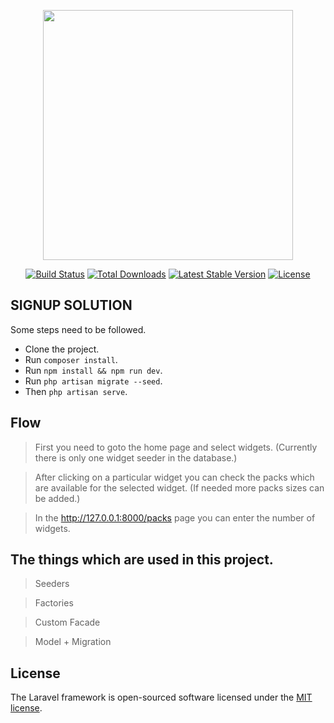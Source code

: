 <p align="center"><a href="https://laravel.com" target="_blank"><img src="https://raw.githubusercontent.com/laravel/art/master/logo-lockup/5%20SVG/2%20CMYK/1%20Full%20Color/laravel-logolockup-cmyk-red.svg" width="400"></a></p>

<p align="center">
<a href="https://travis-ci.org/laravel/framework"><img src="https://travis-ci.org/laravel/framework.svg" alt="Build Status"></a>
<a href="https://packagist.org/packages/laravel/framework"><img src="https://img.shields.io/packagist/dt/laravel/framework" alt="Total Downloads"></a>
<a href="https://packagist.org/packages/laravel/framework"><img src="https://img.shields.io/packagist/v/laravel/framework" alt="Latest Stable Version"></a>
<a href="https://packagist.org/packages/laravel/framework"><img src="https://img.shields.io/packagist/l/laravel/framework" alt="License"></a>
</p>

## SIGNUP SOLUTION

Some steps need to be followed.
- Clone the project.
- Run ``composer install``.
- Run ``npm install && npm run dev``.
- Run ``php artisan migrate --seed``.
- Then ``php artisan serve``.

## Flow
> First you need to goto the home page and select widgets. (Currently there is only one widget seeder in the database.)

> After clicking on a particular widget you can check the packs which are available for the selected widget. (If needed more packs sizes can be added.)

> In the http://127.0.0.1:8000/packs page you can enter the number of widgets.


## The things which are used in this project.

> Seeders

> Factories

> Custom Facade

> Model + Migration

## License

The Laravel framework is open-sourced software licensed under the [MIT license](https://opensource.org/licenses/MIT).
